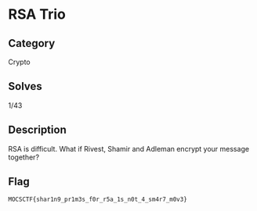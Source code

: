 RSA Trio
===

## Category

Crypto

## Solves

1/43

## Description

RSA is difficult. What if Rivest, Shamir and Adleman encrypt your message together?

## Flag

`MOCSCTF{shar1n9_pr1m3s_f0r_r5a_1s_n0t_4_sm4r7_m0v3}`